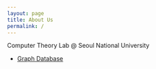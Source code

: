 ```yaml
---
layout: page
title: About Us
permalink: /
---
```


Computer Theory Lab @ Seoul National University

- [Graph Database](/GraphDB)